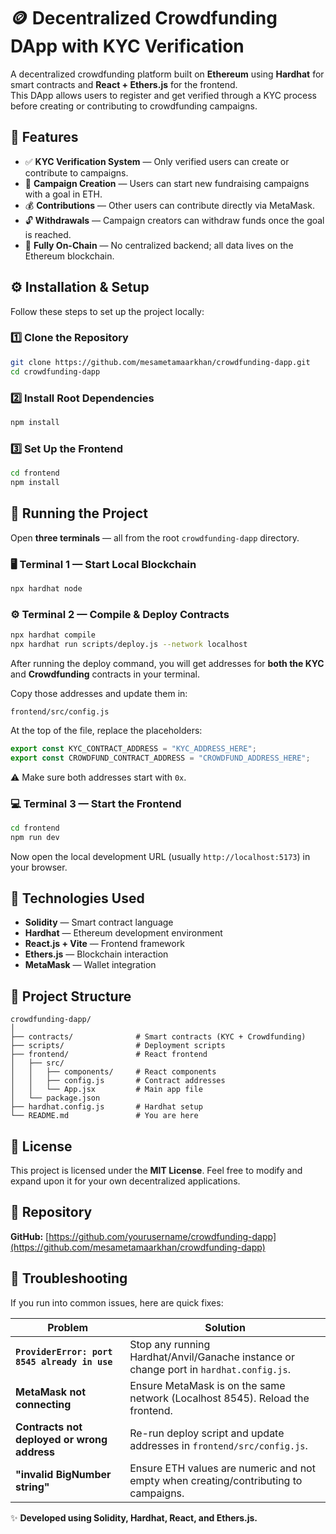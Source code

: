 # 🪙 Decentralized Crowdfunding DApp with KYC Verification

A decentralized crowdfunding platform built on **Ethereum** using **Hardhat** for smart contracts and **React + Ethers.js** for the frontend.  
This DApp allows users to register and get verified through a KYC process before creating or contributing to crowdfunding campaigns.

## 🚀 Features

- ✅ **KYC Verification System** — Only verified users can create or contribute to campaigns.  
- 🎯 **Campaign Creation** — Users can start new fundraising campaigns with a goal in ETH.  
- 💰 **Contributions** — Other users can contribute directly via MetaMask.  
- 🔓 **Withdrawals** — Campaign creators can withdraw funds once the goal is reached.  
- 🔗 **Fully On-Chain** — No centralized backend; all data lives on the Ethereum blockchain.

## ⚙️ Installation & Setup

Follow these steps to set up the project locally:

### 1️⃣ Clone the Repository
```bash
git clone https://github.com/mesametamaarkhan/crowdfunding-dapp.git
cd crowdfunding-dapp
````

### 2️⃣ Install Root Dependencies

```bash
npm install
```

### 3️⃣ Set Up the Frontend

```bash
cd frontend
npm install
```

## 🧠 Running the Project

Open **three terminals** — all from the root `crowdfunding-dapp` directory.

### 🖥️ Terminal 1 — Start Local Blockchain

```bash
npx hardhat node
```

### ⚙️ Terminal 2 — Compile & Deploy Contracts

```bash
npx hardhat compile
npx hardhat run scripts/deploy.js --network localhost
```

After running the deploy command, you will get addresses for **both the KYC** and **Crowdfunding** contracts in your terminal.

Copy those addresses and update them in:

```
frontend/src/config.js
```

At the top of the file, replace the placeholders:

```javascript
export const KYC_CONTRACT_ADDRESS = "KYC_ADDRESS_HERE";
export const CROWDFUND_CONTRACT_ADDRESS = "CROWDFUND_ADDRESS_HERE";
```

⚠️ Make sure both addresses start with `0x`.


### 💻 Terminal 3 — Start the Frontend

```bash
cd frontend
npm run dev
```

Now open the local development URL (usually `http://localhost:5173`) in your browser.

## 🧩 Technologies Used

* **Solidity** — Smart contract language
* **Hardhat** — Ethereum development environment
* **React.js + Vite** — Frontend framework
* **Ethers.js** — Blockchain interaction
* **MetaMask** — Wallet integration


## 📁 Project Structure

```
crowdfunding-dapp/
│
├── contracts/              # Smart contracts (KYC + Crowdfunding)
├── scripts/                # Deployment scripts
├── frontend/               # React frontend
│   ├── src/
│   │   ├── components/     # React components
│   │   ├── config.js       # Contract addresses
│   │   └── App.jsx         # Main app file
│   └── package.json
├── hardhat.config.js       # Hardhat setup
└── README.md               # You are here
```

## 🧾 License

This project is licensed under the **MIT License**.
Feel free to modify and expand upon it for your own decentralized applications.


## 🔗 Repository

**GitHub:** [https://github.com/yourusername/crowdfunding-dapp](https://github.com/mesametamaarkhan/crowdfunding-dapp)

## 🧰 Troubleshooting

If you run into common issues, here are quick fixes:

| Problem                                       | Solution                                                                               |
| --------------------------------------------- | -------------------------------------------------------------------------------------- |
| **`ProviderError: port 8545 already in use`** | Stop any running Hardhat/Anvil/Ganache instance or change port in `hardhat.config.js`. |
| **MetaMask not connecting**                   | Ensure MetaMask is on the same network (Localhost 8545). Reload the frontend.          |
| **Contracts not deployed or wrong address**   | Re-run deploy script and update addresses in `frontend/src/config.js`.                 |
| **"invalid BigNumber string"**                | Ensure ETH values are numeric and not empty when creating/contributing to campaigns.   |


✨ **Developed using Solidity, Hardhat, React, and Ethers.js.**

